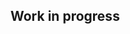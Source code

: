 <!--- # Reducing the Dimensionality of Data with Neural Networks

Geoffrey Hinton & Ruslan Salakhutdinov, *Science* **Vol 313, Issue 5786, 2006** -->

## Work in progress
 